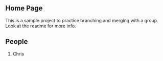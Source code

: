 ## Home Page

This is a sample project to practice branching and merging with a group. Look at the readme for more info.

## People

1. Chris 
